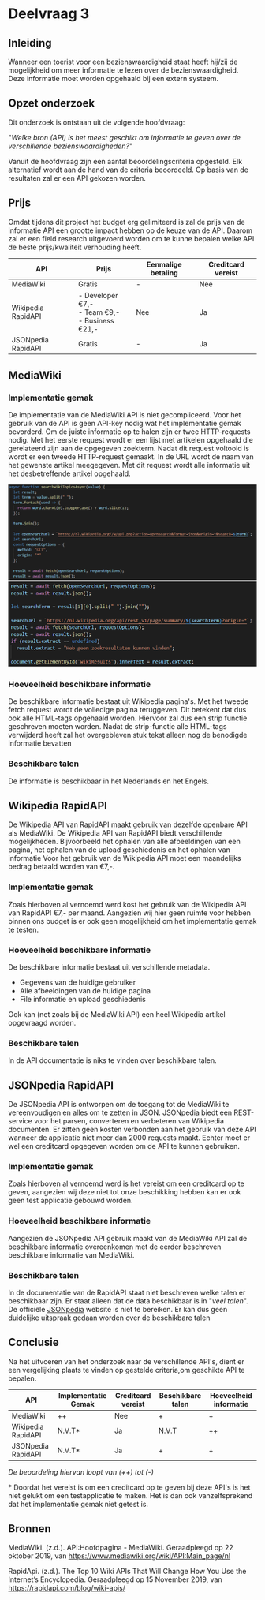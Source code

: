 # Deelvraag 3

## Inleiding

Wanneer een toerist voor een bezienswaardigheid staat heeft hij/zij de mogelijkheid om meer informatie te lezen over de bezienswaardigheid. Deze informatie moet worden opgehaald bij een extern systeem.

## Opzet onderzoek

Dit onderzoek is ontstaan uit de volgende hoofdvraag:

"_Welke bron (API) is het meest geschikt om informatie te geven over de verschillende bezienswaardigheden?_"

Vanuit de hoofdvraag zijn een aantal beoordelingscriteria opgesteld. Elk alternatief wordt aan de hand van de criteria beoordeeld. Op basis van de resultaten zal er een API gekozen worden.

## Prijs

Omdat tijdens dit project het budget erg gelimiteerd is zal de prijs van de informatie API een grootte impact hebben op de keuze van de API. Daarom zal er een field research uitgevoerd worden om te kunne bepalen welke API de beste prijs/kwaliteit verhouding heeft.

| API                | Prijs                                                   | Eenmalige betaling | Creditcard vereist |
| ------------------ | ------------------------------------------------------- | ------------------ | ------------------ |
| MediaWiki          | Gratis                                                  | -                  | Nee                |
| Wikipedia RapidAPI | - Developer €7,- <br> - Team €9,- <br> - Business €21,- | Nee                | Ja                 |
| JSONpedia RapidAPI | Gratis                                                  | -                  | Ja                 |

## MediaWiki

### **Implementatie gemak**

De implementatie van de MediaWiki API is niet gecompliceerd. Voor het gebruik van de API is geen API-key nodig wat het implementatie gemak bevorderd. Om de juiste informatie op te halen zijn er twee HTTP-requests nodig. Met het eerste request wordt er een lijst met artikelen opgehaald die gerelateerd zijn aan de opgegeven zoekterm. Nadat dit request voltooid is wordt er een tweede HTTP-request gemaakt. In de URL wordt de naam van het gewenste artikel meegegeven. Met dit request wordt alle informatie uit het desbetreffende artikel opgehaald.

![Picture](https://github.com/TimMaasGeesteranus/AangevuldeRealiteit/blob/master/docs/onderzoek/media/InformatieAPI_1.PNG)
![Picture2](https://github.com/TimMaasGeesteranus/AangevuldeRealiteit/blob/master/docs/onderzoek/media/InformatieAPI_2.PNG)

### **Hoeveelheid beschikbare informatie**

De beschikbare informatie bestaat uit Wikipedia pagina's. Met het tweede fetch request wordt de volledige pagina teruggeven. Dit betekent dat dus ook alle HTML-tags opgehaald worden. Hiervoor zal dus een strip functie geschreven moeten worden. Nadat de strip-functie alle HTML-tags verwijderd heeft zal het overgebleven stuk tekst alleen nog de benodigde informatie bevatten

### **Beschikbare talen**

De informatie is beschikbaar in het Nederlands en het Engels.

## Wikipedia RapidAPI

De Wikipedia API van RapidAPI maakt gebruik van dezelfde openbare API als MediaWiki. De Wikipedia API van RapidAPI biedt verschillende mogelijkheden. Bijvoorbeeld het ophalen van alle afbeeldingen van een pagina, het ophalen van de upload geschiedenis en het ophalen van informatie
Voor het gebruik van de Wikipedia API moet een maandelijks bedrag betaald worden van €7,-.

### **Implementatie gemak**

Zoals hierboven al vernoemd werd kost het gebruik van de Wikipedia API van RapidAPI €7,- per maand. Aangezien wij hier geen ruimte voor hebben binnen ons budget is er ook geen mogelijkheid om het implementatie gemak te testen.

### **Hoeveelheid beschikbare informatie**

De beschikbare informatie bestaat uit verschillende metadata.

- Gegevens van de huidige gebruiker
- Alle afbeeldingen van de huidige pagina
- File informatie en upload geschiedenis

Ook kan (net zoals bij de MediaWiki API) een heel Wikipedia artikel opgevraagd worden.

### **Beschikbare talen**

In de API documentatie is niks te vinden over beschikbare talen.

## JSONpedia RapidAPI

De JSONpedia API is ontworpen om de toegang tot de MediaWiki te vereenvoudigen en alles om te zetten in JSON. JSONpedia biedt een REST-service voor het parsen, converteren en verbeteren van Wikipedia documenten. Er zitten geen kosten verbonden aan het gebruik van deze API wanneer de applicatie niet meer dan 2000 requests maakt. Echter moet er wel een creditcard opgegeven worden om de API te kunnen gebruiken.

### **Implementatie gemak**

Zoals hierboven al vernoemd werd is het vereist om een creditcard op te geven, aangezien wij deze niet tot onze beschikking hebben kan er ook geen test applicatie gebouwd worden.

### **Hoeveelheid beschikbare informatie**

Aangezien de JSONpedia API gebruik maakt van de MediaWiki API zal de beschikbare informatie overeenkomen met de eerder beschreven beschikbare informatie van MediaWiki.

### **Beschikbare talen**

In de documentatie van de RapidAPI staat niet beschreven welke talen er beschikbaar zijn. Er staat alleen dat de data beschikbaar is in "_veel talen_". De officiële [JSONpedia](http://jsonpedia.org/) website is niet te bereiken. Er kan dus geen duidelijke uitspraak gedaan worden over de beschikbare talen

## Conclusie

Na het uitvoeren van het onderzoek naar de verschillende API's, dient er een vergelijking plaats te vinden op gestelde criteria,om geschikte API te bepalen.

| API                | Implementatie Gemak | Creditcard vereist | Beschikbare talen | Hoeveelheid informatie |
| ------------------ | ------------------- | ------------------ | ----------------- | ---------------------- |
| MediaWiki          | ++                  | Nee                | +                 | +                      |
| Wikipedia RapidAPI | N.V.T\*             | Ja                 | N.V.T             | ++                     |
| JSONpedia RapidAPI | N.V.T\*             | Ja                 | +                 | +                      |

_De beoordeling hiervan loopt van (++) tot (-)_

\* Doordat het vereist is om een creditcard op te geven bij deze API's is het niet gelukt om een testapplicatie te maken.
Het is dan ook vanzelfsprekend dat het implementatie gemak niet getest is.

## Bronnen

MediaWiki. (z.d.). API:Hoofdpagina - MediaWiki. Geraadpleegd op 22 oktober 2019, van https://www.mediawiki.org/wiki/API:Main_page/nl

RapidApi. (z.d.). The Top 10 Wiki APIs That Will Change How You Use the Internet’s Encyclopedia. Geraadpleegd op 15 November 2019, van https://rapidapi.com/blog/wiki-apis/
